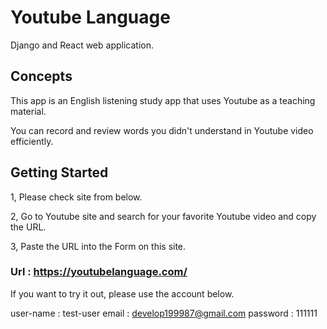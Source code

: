 # Youtube Language

Django and React web application.



## Concepts
This app is an English listening study app that uses Youtube as a teaching material.

You can record and review words you didn't understand in Youtube video efficiently.


## Getting Started
1, Please check site from below.

2, Go to Youtube site and search for your favorite Youtube video and copy the URL.

3, Paste the URL into the Form on this site.

### Url : https://youtubelanguage.com/

If you want to try it out, please use the account below.

user-name : test-user
email : develop199987@gmail.com
password : 111111

